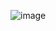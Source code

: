 ![image](https://user-images.githubusercontent.com/100612638/197189660-e6c8e38a-2c6a-4553-931a-b1f9f25d5b3e.png)
